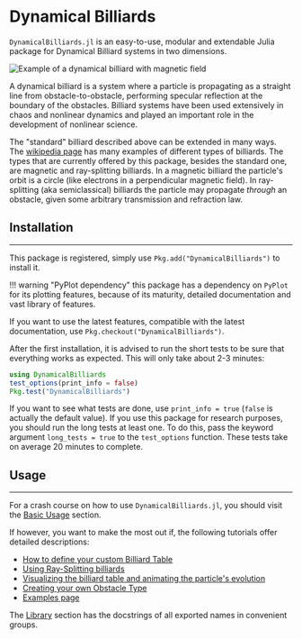 # Dynamical Billiards

`DynamicalBilliards.jl` is an easy-to-use, modular and extendable Julia package for Dynamical Billiard systems in two dimensions.


![Example of a dynamical billiard with magnetic field](http://i.imgur.com/OasQRyQ.gif)

A dynamical billiard is a system where a particle is propagating as a straight line from obstacle-to-obstacle, performing specular reflection at the boundary of the obstacles. Billiard systems have been used extensively in chaos and nonlinear dynamics and played an important role in the development of nonlinear science. 

The "standard" billiard described above can be extended in many ways. The [wikipedia page](https://en.wikipedia.org/wiki/Dynamical_billiards) has many examples of different types of billiards. The types that are currently offered by this package, besides the standard one, are magnetic and ray-splitting billiards. In a magnetic billiard the particle's orbit is a circle (like electrons in a perpendicular magnetic field). In ray-splitting (aka semiclassical) billiards the particle may propagate *through* an obstacle, given some arbitrary transmission and refraction law.

## Installation

---

This package is registered, simply use `Pkg.add("DynamicalBilliards")` to install it. 

!!! warning "PyPlot dependency"
    this package has a dependency on `PyPlot` for its plotting features, because of its maturity, detailed documentation
    and vast library of features.
    
If you want to use the 
latest features, compatible with the latest documentation, use `Pkg.checkout("DynamicalBilliards")`.

After the first installation, it is advised to run the short tests to be sure that everything works as expected. This will only take about 2-3 minutes:
```julia
using DynamicalBilliards
test_options(print_info = false)
Pkg.test("DynamicalBilliards")
```
If you want to see what tests are done, use `print_info = true` (`false` is actually the default value). If you use this package for research purposes, you should run the long tests at least one. To do this, pass the keyword argument `long_tests = true` to the `test_options` function. These tests take on average 20 minutes to complete.

## Usage

---

For a crash course on how to use `DynamicalBilliards.jl`, you should visit the [Basic Usage](/basic/basic_usage) section.

If however, you want to make the most out if, the following tutorials offer detailed descriptions:
- [How to define your custom Billiard Table](/tutorials/billiard_table)
- [Using Ray-Splitting billiards](/tutorials/ray-splitting)
- [Visualizing the billiard table and animating the particle's evolution](/tutorials/visualizing)
- [Creating your own Obstacle Type](/tutorials/own_obstacle)
- [Examples page](/tutorials/examples)

The [Library](/basic/library) section has the docstrings of all exported names in convenient groups.
